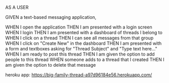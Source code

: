 AS A USER

GIVEN a text-based messaging application,

WHEN I open the application
THEN I am presented with a login screen
WHEN I login
THEN I am presented with a dashboard of threads I belong to
WHEN I click on a thread
THEN I can see all messages from that group
WHEN I click on "Create New" in the dashboard
THEN I am presented with a form and textboxes asking for "Thread Subject" and "Type text here..."
WHEN I am ready to post this thread
THEN I am given the option to add people to this thread
WHEN someone adds to a thread that I created
THEN I am given the option to delete that message


heroku app:
https://big-family-thread-a97d96184e56.herokuapp.com/
